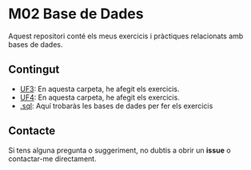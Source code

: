 # M02 Base de Dades

Aquest repositori conté els meus exercicis i pràctiques relacionats amb bases de dades.

## Contingut

- [UF3](https://github.com/bielsoler23/M02-Base-de-dades/tree/main/UF3): En aquesta carpeta, he afegit els exercicis.
- [UF4](https://github.com/bielsoler23/M02-Base-de-dades/tree/main/UF4): En aquesta carpeta, he afegit els exercicis.
- [.sql](https://github.com/bielsoler23/M02-Base-de-dades/tree/main/.sql): Aquí trobaràs les bases de dades per fer els exercicis

## Contacte

Si tens alguna pregunta o suggeriment, no dubtis a obrir un **issue** o contactar-me directament.
